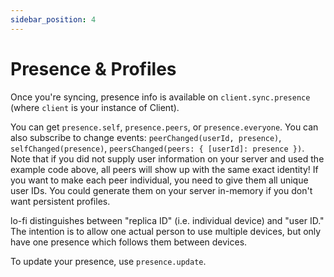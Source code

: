 ```yaml
---
sidebar_position: 4
---
```


# Presence & Profiles

Once you're syncing, presence info is available on `client.sync.presence` (where `client` is your instance of Client).

You can get `presence.self`, `presence.peers`, or `presence.everyone`. You can also subscribe to change events: `peerChanged(userId, presence)`, `selfChanged(presence)`, `peersChanged(peers: { [userId]: presence })`. Note that if you did not supply user information on your server and used the example code above, all peers will show up with the same exact identity! If you want to make each peer individual, you need to give them all unique user IDs. You could generate them on your server in-memory if you don't want persistent profiles.

lo-fi distinguishes between "replica ID" (i.e. individual device) and "user ID." The intention is to allow one actual person to use multiple devices, but only have one presence which follows them between devices.

To update your presence, use `presence.update`.
